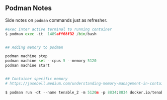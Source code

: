 
## Podman Notes

Side notes on `podman` commands just as refresher.

```python
#exec inter active terminal to running container
$ podman exec -it  1489aff68f32 /bin/bash


## Adding memory to podman

podman machine stop
podman machine set --cpus 5 --memory 5120
podman machine start


## Container specific memory
# https://jasebell.medium.com/understanding-memory-management-in-containers-with-podman-e916ea9039df

$ podman run -dt --name tenable_2 -m 5120m -p 8834:8834 docker.io/tenable/nessus:latest-ubuntu


```